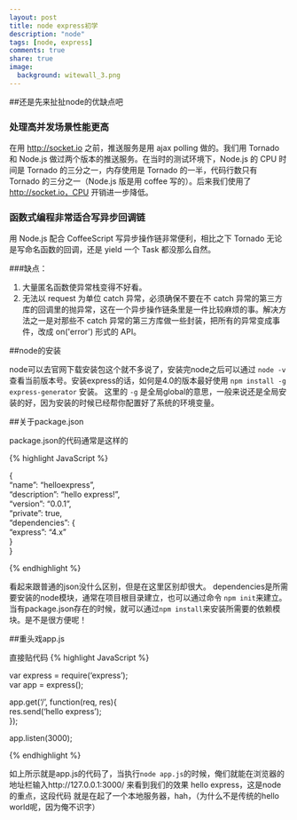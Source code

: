 ```yaml
---
layout: post
title: node express初学
description: "node"
tags: [node, express]
comments: true
share: true
image:
  background: witewall_3.png
---
```


##还是先来扯扯node的优缺点吧

### 处理高并发场景性能更高

在用 http://socket.io 之前，推送服务是用 ajax polling 做的。我们用 Tornado 和 Node.js 做过两个版本的推送服务。在当时的测试环境下，Node.js 的 CPU 时间是 Tornado 的三分之一，内存使用是 Tornado 的一半，代码行数只有 Tornado 的三分之一（Node.js 版是用 coffee 写的）。后来我们使用了 http://socket.io，CPU 开销进一步降低。

### 函数式编程非常适合写异步回调链

用 Node.js 配合 CoffeeScript 写异步操作链非常便利，相比之下 Tornado 无论是写命名函数的回调，还是 yield 一个 Task 都没那么自然。

###缺点：

1. 大量匿名函数使异常栈变得不好看。
2. 无法以 request 为单位 catch 异常，必须确保不要在不 catch 异常的第三方库的回调里的抛异常，这在一个异步操作链条里是一件比较麻烦的事。解决方法之一是对那些不 catch 异常的第三方库做一些封装，把所有的异常变成事件，改成 on('error') 形式的 API。


##node的安装

node可以去官网下载安装包这个就不多说了，安装完node之后可以通过 `node -v` 查看当前版本号。安装express的话，如何是4.0的版本最好使用 `npm install -g express-generator` 安装。
这里的 `-g` 是全局global的意思，一般来说还是全局安装的好，因为安装的时候已经帮你配置好了系统的环境变量。

##关于package.json

package.json的代码通常是这样的

{% highlight JavaScript %}

  {  
    “name”: “helloexpress”,  
    “description”: “hello express!”,  
    “version”: “0.0.1”,  
    “private”: true,  
    “dependencies”: {  
      “express”: “4.x”  
    }  
  }  

{% endhighlight %}
<!--more-->

看起来跟普通的json没什么区别，但是在这里区别却很大。 dependencies是所需要安装的node模块，通常在项目根目录建立，也可以通过命令 `npm init`来建立。当有package.json存在的时候，就可以通过`npm install`来安装所需要的依赖模块。是不是很方便呢！

##重头戏app.js

直接贴代码
{% highlight JavaScript %}

 var express = require(‘express’);  
 var app = express();  
    
 app.get(‘/’, function(req, res){  
   res.send(‘hello express’);  
 });  
    
 app.listen(3000);  

{% endhighlight %}

如上所示就是app.js的代码了，当执行`node app.js`的时候，俺们就能在浏览器的地址栏输入http://127.0.0.1:3000/ 来看到我们的效果 hello express，这是node的重点，这段代码
就是在起了一个本地服务器，hah，（为什么不是传统的hello world呢，因为俺不识字）